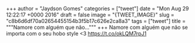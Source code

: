 
+++
author = "Jaydson Gomes"
categories = ["tweet"]
date = "Mon Aug 29 12:22:17 +0000 2016"
draft = false
image = "{TWEET_IMAGE}"
slug = "c8b6d6df70a02654455154b3f5b17c626e2ca8a3"
tags = ["tweet"]
title = """Namore com alguém que não..."""
+++
Namore com alguém que não se importa com o seu hobo style &lt;3 https://t.co/okLQM7rpJ1
